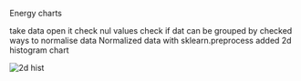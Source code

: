 Energy charts

take data
open it 
check nul values
check if dat can be grouped by
checked ways to normalise data
Normalized data with sklearn.preprocess
added 2d histogram chart 

![2d hist](https://user-images.githubusercontent.com/47668423/96997200-9ad28200-1531-11eb-86ef-c0af27aa2c59.jpg)
